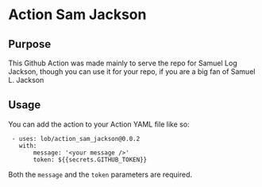 # Action Sam Jackson
 

 ## Purpose

 This Github Action was made mainly to serve the repo for Samuel Log Jackson, though you can use it for your repo, if you are a big fan of Samuel L. Jackson

 ## Usage

 You can add the action to your Action YAML file like so: 
 ```
  - uses: lob/action_sam_jackson@0.0.2
    with:
        message: '<your message />'
        token: ${{secrets.GITHUB_TOKEN}}
```

Both the `message` and the  `token` parameters are required. 






